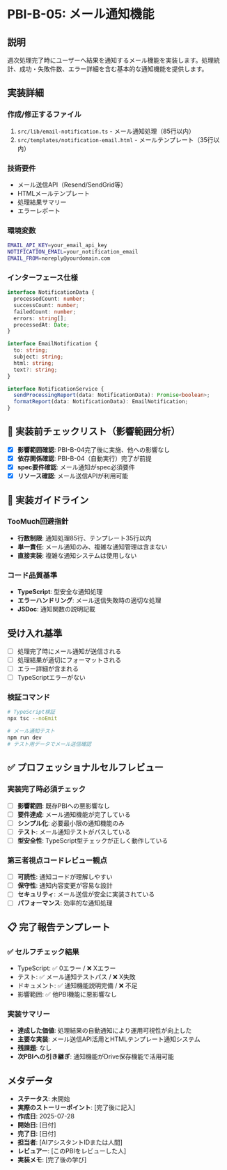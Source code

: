 # PBI-B-05: メール通知機能

## 説明

週次処理完了時にユーザーへ結果を通知するメール機能を実装します。処理統計、成功・失敗件数、エラー詳細を含む基本的な通知機能を提供します。

## 実装詳細

### 作成/修正するファイル

1. `src/lib/email-notification.ts` - メール通知処理（85行以内）
2. `src/templates/notification-email.html` - メールテンプレート（35行以内）

### 技術要件

- メール送信API（Resend/SendGrid等）
- HTMLメールテンプレート
- 処理結果サマリー
- エラーレポート

### 環境変数

```bash
EMAIL_API_KEY=your_email_api_key
NOTIFICATION_EMAIL=your_notification_email
EMAIL_FROM=noreply@yourdomain.com
```

### インターフェース仕様

```typescript
interface NotificationData {
  processedCount: number;
  successCount: number;
  failedCount: number;
  errors: string[];
  processedAt: Date;
}

interface EmailNotification {
  to: string;
  subject: string;
  html: string;
  text?: string;
}

interface NotificationService {
  sendProcessingReport(data: NotificationData): Promise<boolean>;
  formatReport(data: NotificationData): EmailNotification;
}
```

## 🎯 実装前チェックリスト（影響範囲分析）

- [x] **影響範囲確認**: PBI-B-04完了後に実施、他への影響なし
- [x] **依存関係確認**: PBI-B-04（自動実行）完了が前提
- [x] **spec要件確認**: メール通知がspec必須要件
- [x] **リソース確認**: メール送信APIが利用可能

## 🔧 実装ガイドライン

### TooMuch回避指針
- **行数制限**: 通知処理85行、テンプレート35行以内
- **単一責任**: メール通知のみ、複雑な通知管理は含まない
- **直接実装**: 複雑な通知システムは使用しない

### コード品質基準
- **TypeScript**: 型安全な通知処理
- **エラーハンドリング**: メール送信失敗時の適切な処理
- **JSDoc**: 通知関数の説明記載

## 受け入れ基準

- [ ] 処理完了時にメール通知が送信される
- [ ] 処理結果が適切にフォーマットされる
- [ ] エラー詳細が含まれる
- [ ] TypeScriptエラーがない

### 検証コマンド

```bash
# TypeScript検証
npx tsc --noEmit

# メール通知テスト
npm run dev
# テスト用データでメール送信確認
```

## ✅ プロフェッショナルセルフレビュー

### 実装完了時必須チェック
- [ ] **影響範囲**: 既存PBIへの悪影響なし
- [ ] **要件達成**: メール通知機能が完了している
- [ ] **シンプル化**: 必要最小限の通知機能のみ
- [ ] **テスト**: メール通知テストがパスしている
- [ ] **型安全性**: TypeScript型チェックが正しく動作している

### 第三者視点コードレビュー観点
- [ ] **可読性**: 通知コードが理解しやすい
- [ ] **保守性**: 通知内容変更が容易な設計
- [ ] **セキュリティ**: メール送信が安全に実装されている
- [ ] **パフォーマンス**: 効率的な通知処理

## 📋 完了報告テンプレート

### ✅ セルフチェック結果
- TypeScript: ✅ 0エラー / ❌ Xエラー
- テスト: ✅ メール通知テストパス / ❌ X失敗  
- ドキュメント: ✅ 通知機能説明完備 / ❌ 不足
- 影響範囲: ✅ 他PBI機能に悪影響なし

### 実装サマリー
- **達成した価値**: 処理結果の自動通知により運用可視性が向上した
- **主要な実装**: メール送信API活用とHTMLテンプレート通知システム
- **残課題**: なし
- **次PBIへの引き継ぎ**: 通知機能がDrive保存機能で活用可能

## メタデータ

- **ステータス**: 未開始
- **実際のストーリーポイント**: [完了後に記入]
- **作成日**: 2025-07-28
- **開始日**: [日付]
- **完了日**: [日付]
- **担当者**: [AIアシスタントIDまたは人間]
- **レビュアー**: [このPBIをレビューした人]
- **実装メモ**: [完了後の学び]